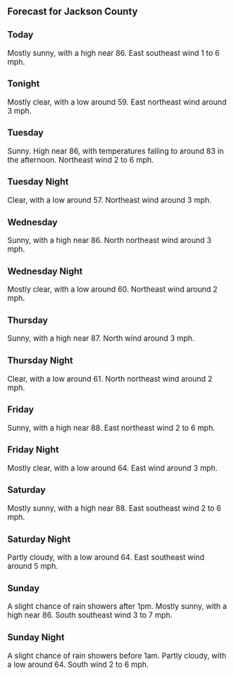 <div>
   <h2>Forecast for Jackson County</h2>
   <p>
      <div style="font-size:120%">
         <h3>Today</h3>Mostly sunny, with a high near 86. East southeast wind 1 to 6 mph.<br></div>
   </p>
   <p>
      <div style="font-size:120%">
         <h3>Tonight</h3>Mostly clear, with a low around 59. East northeast wind around 3 mph.<br></div>
   </p>
   <p>
      <div style="font-size:120%">
         <h3>Tuesday</h3>Sunny. High near 86, with temperatures falling to around 83 in the afternoon. Northeast wind 2 to 6 mph.<br></div>
   </p>
   <p>
      <div style="font-size:120%">
         <h3>Tuesday Night</h3>Clear, with a low around 57. Northeast wind around 3 mph.<br></div>
   </p>
   <p>
      <div style="font-size:120%">
         <h3>Wednesday</h3>Sunny, with a high near 86. North northeast wind around 3 mph.<br></div>
   </p>
   <p>
      <div style="font-size:120%">
         <h3>Wednesday Night</h3>Mostly clear, with a low around 60. Northeast wind around 2 mph.<br></div>
   </p>
   <p>
      <div style="font-size:120%">
         <h3>Thursday</h3>Sunny, with a high near 87. North wind around 3 mph.<br></div>
   </p>
   <p>
      <div style="font-size:120%">
         <h3>Thursday Night</h3>Clear, with a low around 61. North northeast wind around 2 mph.<br></div>
   </p>
   <p>
      <div style="font-size:120%">
         <h3>Friday</h3>Sunny, with a high near 88. East northeast wind 2 to 6 mph.<br></div>
   </p>
   <p>
      <div style="font-size:120%">
         <h3>Friday Night</h3>Mostly clear, with a low around 64. East wind around 3 mph.<br></div>
   </p>
   <p>
      <div style="font-size:120%">
         <h3>Saturday</h3>Mostly sunny, with a high near 88. East southeast wind 2 to 6 mph.<br></div>
   </p>
   <p>
      <div style="font-size:120%">
         <h3>Saturday Night</h3>Partly cloudy, with a low around 64. East southeast wind around 5 mph.<br></div>
   </p>
   <p>
      <div style="font-size:120%">
         <h3>Sunday</h3>A slight chance of rain showers after 1pm. Mostly sunny, with a high near 86. South southeast wind 3 to 7 mph.<br></div>
   </p>
   <p>
      <div style="font-size:120%">
         <h3>Sunday Night</h3>A slight chance of rain showers before 1am. Partly cloudy, with a low around 64. South wind 2 to 6 mph.<br></div>
   </p>
</div>